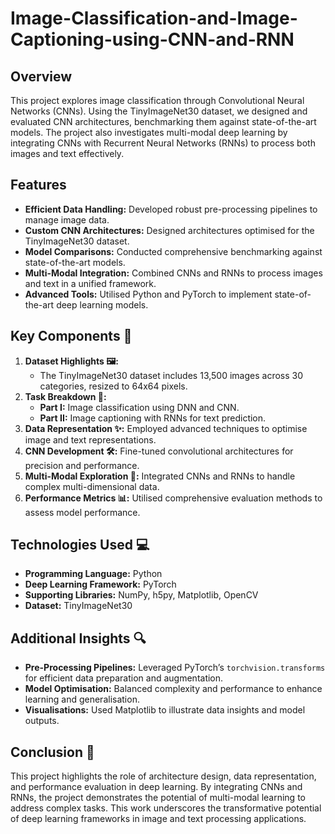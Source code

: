# Image-Classification-and-Image-Captioning-using-CNN-and-RNN



## Overview
This project explores image classification through Convolutional Neural Networks (CNNs). Using the TinyImageNet30 dataset, we designed and evaluated CNN architectures, benchmarking them against state-of-the-art models. The project also investigates multi-modal deep learning by integrating CNNs with Recurrent Neural Networks (RNNs) to process both images and text effectively.

## Features
- **Efficient Data Handling:** Developed robust pre-processing pipelines to manage image data.
- **Custom CNN Architectures:** Designed architectures optimised for the TinyImageNet30 dataset.
- **Model Comparisons:** Conducted comprehensive benchmarking against state-of-the-art models.
- **Multi-Modal Integration:** Combined CNNs and RNNs to process images and text in a unified framework.
- **Advanced Tools:** Utilised Python and PyTorch to implement state-of-the-art deep learning models.

## Key Components 📌
1. **Dataset Highlights 🖼️:**
   - The TinyImageNet30 dataset includes 13,500 images across 30 categories, resized to 64x64 pixels.
2. **Task Breakdown 🧩:**
   - **Part I:** Image classification using DNN and CNN.
   - **Part II:** Image captioning with RNNs for text prediction.
3. **Data Representation ✨:** Employed advanced techniques to optimise image and text representations.
4. **CNN Development 🛠️:** Fine-tuned convolutional architectures for precision and performance.
5. **Multi-Modal Exploration 🔗:** Integrated CNNs and RNNs to handle complex multi-dimensional data.
6. **Performance Metrics 📊:** Utilised comprehensive evaluation methods to assess model performance.

## Technologies Used 💻
- **Programming Language:** Python
- **Deep Learning Framework:** PyTorch
- **Supporting Libraries:** NumPy, h5py, Matplotlib, OpenCV
- **Dataset:** TinyImageNet30

## Additional Insights 🔍
- **Pre-Processing Pipelines:** Leveraged PyTorch’s `torchvision.transforms` for efficient data preparation and augmentation.
- **Model Optimisation:** Balanced complexity and performance to enhance learning and generalisation.
- **Visualisations:** Used Matplotlib to illustrate data insights and model outputs.

## Conclusion 🌟
This project highlights the role of architecture design, data representation, and performance evaluation in deep learning. By integrating CNNs and RNNs, the project demonstrates the potential of multi-modal learning to address complex tasks. This work underscores the transformative potential of deep learning frameworks in image and text processing applications.
